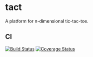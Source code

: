 tact
====

A platform for n-dimensional tic-tac-toe.

CI
---

[![Build Status](https://travis-ci.org/wabain/tact.svg?branch=master)](https://travis-ci.org/wabain/tact)
[![Coverage Status](https://coveralls.io/repos/github/wabain/tact/badge.svg?branch=master)](https://coveralls.io/github/wabain/tact?branch=master)
